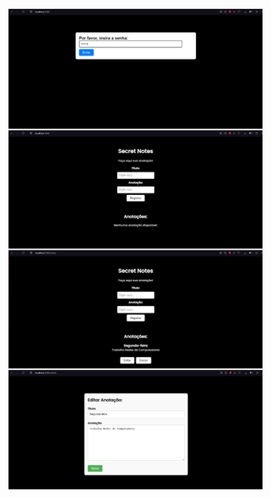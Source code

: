 ![password-page](./deploy-img/password-page.png)
![notes-page](./deploy-img/notes-page.png)
![notes-page2](./deploy-img/notes-page2.png)
![edit-page](./deploy-img/edit-page.png)
